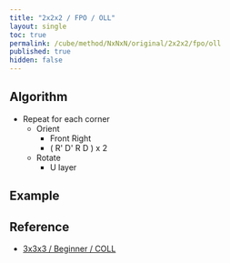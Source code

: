 ```yaml
---
title: "2x2x2 / FPO / OLL"
layout: single
toc: true
permalink: /cube/method/NxNxN/original/2x2x2/fpo/oll
published: true
hidden: false
---
```


<head>
  <base target="_blank">
  <link
    rel   = "stylesheet"
    type  = "text/css"
    href  = "/assets/css/twisty/NxNxN/2x2x2.css"
  >
  <script
    src   = "https://cdn.cubing.net/js/cubing/twisty"
    type  = "module"
    defer
  ></script>
</head>



## Algorithm

- Repeat for each corner
  - Orient
    - Front Right
    - ( R' D' R D ) x 2
  - Rotate
    - U layer



## Example

<div class="twisty-wrapper">
  <twisty-player
    dark-mode                 = "dark"
    background                = "none"
    puzzle                    = "2x2x2"
    experimental-stickering   = "LL"
    alg                       = "(R' D' R D)4 U (R' D' R D)4 U (R' D' R D)2 U (R' D' R D)2"
    experimental-setup-alg    = ""
    experimental-setup-anchor = "end"
    tempo-scale               = "1.3"
  ></twisty-player>
</div>



## Reference

- [3x3x3 / Beginner / COLL](/cube/method/NxNxN/original/3x3x3/beginner/coll)
